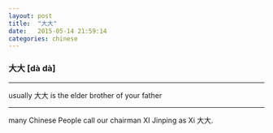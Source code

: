 ```yaml
---
layout: post
title:  "大大"
date:   2015-05-14 21:59:14
categories: chinese
---
```

### 大大 [dà dà]
-----------

usually 大大 is the elder brother of your father

-----------

many Chinese People call our chairman XI Jinping as Xi 大大.


